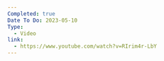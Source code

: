 ```yaml
---
Completed: true
Date To Do: 2023-05-10
Type:
  - Video
link:
  - https://www.youtube.com/watch?v=RIrim4r-LbY
---
```

